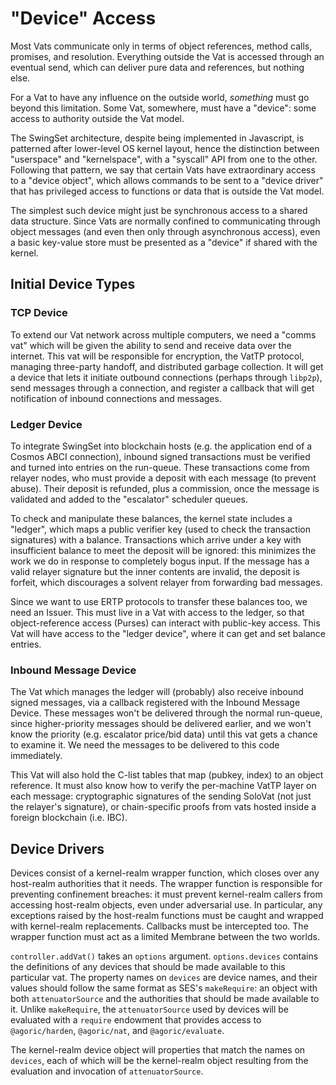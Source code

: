 # "Device" Access

Most Vats communicate only in terms of object references, method calls,
promises, and resolution. Everything outside the Vat is accessed through an
eventual send, which can deliver pure data and references, but nothing else.

For a Vat to have any influence on the outside world, *something* must go
beyond this limitation. Some Vat, somewhere, must have a "device": some
access to authority outside the Vat model.

The SwingSet architecture, despite being implemented in Javascript, is
patterned after lower-level OS kernel layout, hence the distinction between
"userspace" and "kernelspace", with a "syscall" API from one to the other.
Following that pattern, we say that certain Vats have extraordinary access to
a "device object", which allows commands to be sent to a "device driver" that
has privileged access to functions or data that is outside the Vat model.

The simplest such device might just be synchronous access to a shared data
structure. Since Vats are normally confined to communicating through object
messages (and even then only through asynchronous access), even a basic
key-value store must be presented as a "device" if shared with the kernel.

## Initial Device Types

### TCP Device

To extend our Vat network across multiple computers, we need a "comms vat"
which will be given the ability to send and receive data over the internet.
This vat will be responsible for encryption, the VatTP protocol, managing
three-party handoff, and distributed garbage collection. It will get a device
that lets it initiate outbound connections (perhaps through `libp2p`), send
messages through a connection, and register a callback that will get
notification of inbound connections and messages.

### Ledger Device

To integrate SwingSet into blockchain hosts (e.g. the application end of a
Cosmos ABCI connection), inbound signed transactions must be verified and
turned into entries on the run-queue. These transactions come from relayer
nodes, who must provide a deposit with each message (to prevent abuse). Their
deposit is refunded, plus a commission, once the message is validated and
added to the "escalator" scheduler queues.

To check and manipulate these balances, the kernel state includes a "ledger",
which maps a public verifier key (used to check the transaction signatures)
with a balance. Transactions which arrive under a key with insufficient
balance to meet the deposit will be ignored: this minimizes the work we do in
response to completely bogus input. If the message has a valid relayer
signature but the inner contents are invalid, the deposit is forfeit, which
discourages a solvent relayer from forwarding bad messages.

Since we want to use ERTP protocols to transfer these balances too, we need
an Issuer. This must live in a Vat with access to the ledger, so that
object-reference access (Purses) can interact with public-key access. This
Vat will have access to the "ledger device", where it can get and set balance
entries.

### Inbound Message Device

The Vat which manages the ledger will (probably) also receive inbound signed
messages, via a callback registered with the Inbound Message Device. These
messages won't be delivered through the normal run-queue, since
higher-priority messages should be delivered earlier, and we won't know the
priority (e.g. escalator price/bid data) until this vat gets a chance to
examine it. We need the messages to be delivered to this code immediately.

This Vat will also hold the C-list tables that map (pubkey, index) to an
object reference. It must also know how to verify the per-machine VatTP layer
on each message: cryptographic signatures of the sending SoloVat (not just
the relayer's signature), or chain-specific proofs from vats hosted inside a
foreign blockchain (i.e. IBC).

## Device Drivers

Devices consist of a kernel-realm wrapper function, which closes over any
host-realm authorities that it needs. The wrapper function is responsible for
preventing confinement breaches: it must prevent kernel-realm callers from
accessing host-realm objects, even under adversarial use. In particular, any
exceptions raised by the host-realm functions must be caught and wrapped with
kernel-realm replacements. Callbacks must be intercepted too. The wrapper
function must act as a limited Membrane between the two worlds.

`controller.addVat()` takes an `options` argument. `options.devices` contains
the definitions of any devices that should be made available to this
particular vat. The property names on `devices` are device names, and their
values should follow the same format as SES's `makeRequire`: an object with
both `attenuatorSource` and the authorities that should be made available to
it. Unlike `makeRequire`, the `attenuatorSource` used by devices will be
evaluated with a `require` endowment that provides access to `@agoric/harden`,
`@agoric/nat`, and `@agoric/evaluate`.

The kernel-realm device object will properties that match the names on
`devices`, each of which will be the kernel-realm object resulting from the
evaluation and invocation of `attenuatorSource`.
